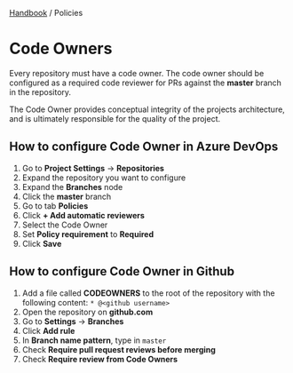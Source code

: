 [Handbook](../../README.md) / Policies

# Code Owners

Every repository must have a code owner. The code owner should be configured as a required code reviewer for PRs against the **master** branch in the repository.

The Code Owner provides conceptual integrity of the projects architecture, and is ultimately responsible for the quality of the project.

## How to configure Code Owner in Azure DevOps

1. Go to **Project Settings** -> **Repositories**
2. Expand the repository you want to configure
3. Expand the **Branches** node
4. Click the **master** branch
5. Go to tab **Policies**
6. Click **+ Add automatic reviewers**
7. Select the Code Owner
8. Set **Policy requirement** to **Required**
9. Click **Save**

## How to configure Code Owner in Github

1. Add a file called **CODEOWNERS** to the root of the repository with the following content: `* @<github username>`
2. Open the repository on **github.com**
3. Go to **Settings** -> **Branches**
4. Click **Add rule**
5. In **Branch name pattern**, type in `master`
6. Check **Require pull request reviews before merging**
7. Check **Require review from Code Owners**
